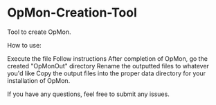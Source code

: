 # OpMon-Creation-Tool
Tool to create OpMon.


How to use:

Execute the file
Follow instructions
After completion of OpMon, go the created "OpMonOut" directory
Rename the outputted files to whatever you'd like
Copy the output files into the proper data directory for your installation of OpMon.


If you have any questions, feel free to submit any issues.
